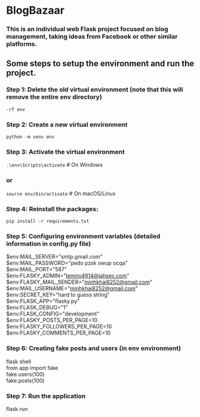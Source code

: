 # BlogBazaar
### This is an individual web Flask project focused on blog management, taking ideas from Facebook or other similar platforms.

## Some steps to setup the environment and run the project.
### Step 1: Delete the old virtual environment (note that this will remove the entire env directory) <br>
``` -rf env ```
### Step 2: Create a new virtual environment
``` python -m venv env ```
### Step 3: Activate the virtual environment
``` .\env\Scripts\activate ```  # On Windows 
### or <br>
``` source env/bin/activate ``` # On macOS/Linux
### Step 4:  Reinstall the packages: <br>
``` pip install -r requirements.txt ```
### Step 5: Configuring environment variables (detailed information in config.py file)
$env:MAIL_SERVER="smtp.gmail.com" <br>
$env:MAIL_PASSWORD="pedo pzsk owup ocqa" <br>
$env:MAIL_PORT="587" <br>
$env:FLASKY_ADMIN="temiro4914@jahsec.com" <br>
$env:FLASKY_MAIL_SENDER="minhkhai8252@gmail.com" <br>
$env:MAIL_USERNAME="minhkhai8252@gmail.com" <br>
$env:SECRET_KEY="hard to guess string" <br>
$env:FLASK_APP="flasky.py" <br>
$env:FLASK_DEBUG="1" <br>
$env:FLASK_CONFIG="development" <br>
$env:FLASKY_POSTS_PER_PAGE=10 <br>
$env:FLASKY_FOLLOWERS_PER_PAGE=10 <br>
$env:FLASKY_COMMENTS_PER_PAGE=10 <br>
### Step 6: Creating fake posts and users (in env environment) <br>
flask shell <br>
from app import fake <br>
fake.users(100) <br>
fake.posts(100) <br>
### Step 7: Run the application <br>
flask run 
